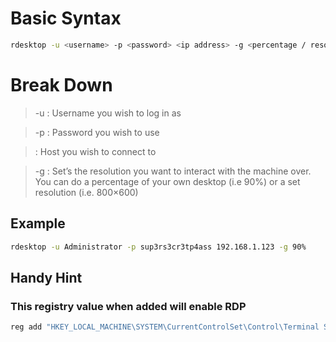 # Basic Syntax

```bash
rdesktop -u <username> -p <password> <ip address> -g <percentage / resolution></percentage></ip></password></username>
```
# Break Down

> -u : Username you wish to log in as

> -p : Password you wish to use

> <ip address> : Host you wish to connect to
  
> -g : Set’s the resolution you want to interact with the machine over. You can do a percentage of your own desktop (i.e 90%) or a set resolution (i.e. 800×600)

## Example
```bash
rdesktop -u Administrator -p sup3rs3cr3tp4ass 192.168.1.123 -g 90%
```
## Handy Hint

### This registry value when added will enable RDP

```bash
reg add "HKEY_LOCAL_MACHINE\SYSTEM\CurrentControlSet\Control\Terminal Server" /v fDenyTSConnections /t REG_DWORD /d 0 /f

```
